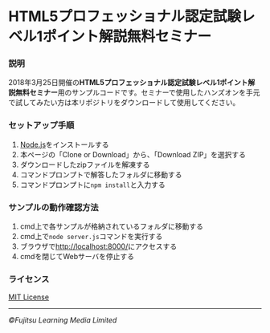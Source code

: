 # HTML5プロフェッショナル認定試験レベル1ポイント解説無料セミナー

### 説明
2018年3月25日開催の**HTML5プロフェッショナル認定試験レベル1ポイント解説無料セミナー**用のサンプルコードです。セミナーで使用したハンズオンを手元で試してみたい方は本リポジトリをダウンロードして使用してください。

### セットアップ手順
1. [Node.js](https://nodejs.org/en/)をインストールする
1. 本ページの「Clone or Download」から、「Download ZIP」を選択する
1. ダウンロードしたzipファイルを解凍する
1. コマンドプロンプトで解答したフォルダに移動する
1. コマンドプロンプトに`npm install`と入力する

### サンプルの動作確認方法
1. cmd上で各サンプルが格納されているフォルダに移動する
1. cmd上で`node server.js`コマンドを実行する
1. ブラウザで[http://localhost:8000/](http://localhost:8000/)にアクセスする
1. cmdを閉じてWebサーバを停止する

### ライセンス
[MIT License](LICENSE)

---
*&copy;Fujitsu Learning Media Limited*